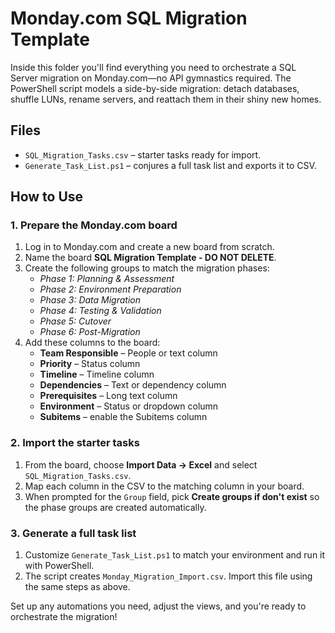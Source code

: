 # Monday.com SQL Migration Template

Inside this folder you'll find everything you need to orchestrate a SQL Server migration on Monday.com—no API gymnastics required. The PowerShell script models a side-by-side migration: detach databases, shuffle LUNs, rename servers, and reattach them in their shiny new homes.

## Files

- `SQL_Migration_Tasks.csv` – starter tasks ready for import.
- `Generate_Task_List.ps1` – conjures a full task list and exports it to CSV.

## How to Use

### 1. Prepare the Monday.com board

1. Log in to Monday.com and create a new board from scratch.
2. Name the board **SQL Migration Template - DO NOT DELETE**.
3. Create the following groups to match the migration phases:
   - *Phase 1: Planning & Assessment*
   - *Phase 2: Environment Preparation*
   - *Phase 3: Data Migration*
   - *Phase 4: Testing & Validation*
   - *Phase 5: Cutover*
   - *Phase 6: Post-Migration*
4. Add these columns to the board:
   - **Team Responsible** – People or text column
   - **Priority** – Status column
   - **Timeline** – Timeline column
   - **Dependencies** – Text or dependency column
   - **Prerequisites** – Long text column
   - **Environment** – Status or dropdown column
   - **Subitems** – enable the Subitems column

### 2. Import the starter tasks

1. From the board, choose **Import Data → Excel** and select `SQL_Migration_Tasks.csv`.
2. Map each column in the CSV to the matching column in your board.
3. When prompted for the `Group` field, pick **Create groups if don't exist** so the phase groups are created automatically.

### 3. Generate a full task list

1. Customize `Generate_Task_List.ps1` to match your environment and run it with PowerShell.
2. The script creates `Monday_Migration_Import.csv`. Import this file using the same steps as above.

Set up any automations you need, adjust the views, and you're ready to orchestrate the migration!
